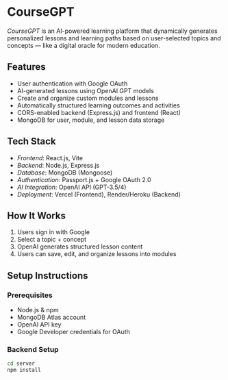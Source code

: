 # CourseGPT

*CourseGPT* is an AI-powered learning platform that dynamically generates personalized lessons and learning paths based on user-selected topics and concepts — like a digital oracle for modern education.

## Features

- User authentication with Google OAuth
- AI-generated lessons using OpenAI GPT models
- Create and organize custom modules and lessons
- Automatically structured learning outcomes and activities
- CORS-enabled backend (Express.js) and frontend (React)
- MongoDB for user, module, and lesson data storage

## Tech Stack

- *Frontend*: React.js, Vite
- *Backend*: Node.js, Express.js
- *Database*: MongoDB (Mongoose)
- *Authentication*: Passport.js + Google OAuth 2.0
- *AI Integration*: OpenAI API (GPT-3.5/4)
- *Deployment*: Vercel (Frontend), Render/Heroku (Backend)

## How It Works

1. Users sign in with Google
2. Select a topic + concept
3. OpenAI generates structured lesson content
4. Users can save, edit, and organize lessons into modules

## Setup Instructions

### Prerequisites
- Node.js & npm
- MongoDB Atlas account
- OpenAI API key
- Google Developer credentials for OAuth

### Backend Setup

```bash
cd server
npm install
